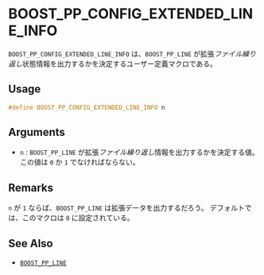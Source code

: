 # BOOST_PP_CONFIG_EXTENDED_LINE_INFO

`BOOST_PP_CONFIG_EXTENDED_LINE_INFO` は、`BOOST_PP_LINE` が拡張*ファイル繰り返し*状態情報を出力するかを決定するユーザー定義マクロである。

## Usage

```cpp
#define BOOST_PP_CONFIG_EXTENDED_LINE_INFO n
```

## Arguments

- `n` :
	`BOOST_PP_LINE` が拡張*ファイル繰り返し*情報を出力するかを決定する値。
	この値は `0` か `1` でなければならない。

## Remarks

`n` が `1` ならば、`BOOST_PP_LINE` は拡張データを出力するだろう。
デフォルトでは、このマクロは `0` に設定されている。

## See Also

- [`BOOST_PP_LINE`](line.md)

